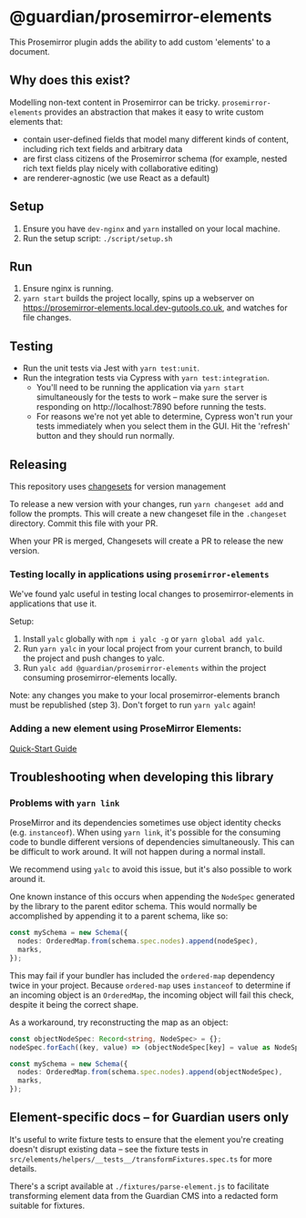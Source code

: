 # @guardian/prosemirror-elements

This Prosemirror plugin adds the ability to add custom 'elements' to a document.

## Why does this exist?

Modelling non-text content in Prosemirror can be tricky. `prosemirror-elements` provides an abstraction that makes it easy to write custom elements that:

- contain user-defined fields that model many different kinds of content, including rich text fields and arbitrary data
- are first class citizens of the Prosemirror schema (for example, nested rich text fields play nicely with collaborative editing)
- are renderer-agnostic (we use React as a default)

## Setup

1. Ensure you have `dev-nginx` and `yarn` installed on your local machine.
2. Run the setup script: `./script/setup.sh`

## Run

1. Ensure nginx is running.
2. `yarn start` builds the project locally, spins up a webserver on https://prosemirror-elements.local.dev-gutools.co.uk, and watches for file changes.

## Testing

- Run the unit tests via Jest with `yarn test:unit`.
- Run the integration tests via Cypress with `yarn test:integration`.
  - You'll need to be running the application via `yarn start` simultaneously for the tests to work – make sure the server is responding on http://localhost:7890 before running the tests.
  - For reasons we're not yet able to determine, Cypress won't run your tests immediately when you select them in the GUI. Hit the 'refresh' button and they should run normally.

## Releasing

This repository uses [changesets](https://github.com/changesets/changesets) for version management

To release a new version with your changes, run `yarn changeset add` and follow the prompts. This will create a new changeset file in the `.changeset` directory. Commit this file with your PR.

When your PR is merged, Changesets will create a PR to release the new version.

### Testing locally in applications using `prosemirror-elements`

We've found yalc useful in testing local changes to prosemirror-elements in applications that use it.

Setup:

1. Install `yalc` globally with `npm i yalc -g` or `yarn global add yalc`.
2. Run `yarn yalc` in your local project from your current branch, to build the project and push changes to yalc.
3. Run `yalc add @guardian/prosemirror-elements` within the project consuming prosemirror-elements locally.

Note: any changes you make to your local prosemirror-elements branch must be republished (step 3). Don't forget to run `yarn yalc` again!

### Adding a new element using ProseMirror Elements:

[Quick-Start Guide](https://github.com/guardian/prosemirror-elements/blob/main/docs/quick-start.md)

## Troubleshooting when developing this library

### Problems with `yarn link`

ProseMirror and its dependencies sometimes use object identity checks (e.g. `instanceof`). When using `yarn link`, it's possible for the consuming code to bundle different versions of dependencies simultaneously. This can be difficult to work around. It will not happen during a normal install.

We recommend using `yalc` to avoid this issue, but it's also possible to work around it.

One known instance of this occurs when appending the `NodeSpec` generated by the library to the parent editor schema. This would normally be accomplished by appending it to a parent schema, like so:

```ts
const mySchema = new Schema({
  nodes: OrderedMap.from(schema.spec.nodes).append(nodeSpec),
  marks,
});
```

This may fail if your bundler has included the `ordered-map` dependency twice in your project. Because `ordered-map` uses `instanceof` to determine if an incoming object is an `OrderedMap`, the incoming object will fail this check, despite it being the correct shape.

As a workaround, try reconstructing the map as an object:

```ts
const objectNodeSpec: Record<string, NodeSpec> = {};
nodeSpec.forEach((key, value) => (objectNodeSpec[key] = value as NodeSpec));

const mySchema = new Schema({
  nodes: OrderedMap.from(schema.spec.nodes).append(objectNodeSpec),
  marks,
});
```

## Element-specific docs – for Guardian users only

It's useful to write fixture tests to ensure that the element you're creating doesn't disrupt existing data – see the fixture tests in `src/elements/helpers/__tests__/transformFixtures.spec.ts` for more details.

There's a script available at `./fixtures/parse-element.js` to facilitate transforming element data from the Guardian CMS into a redacted form suitable for fixtures.
